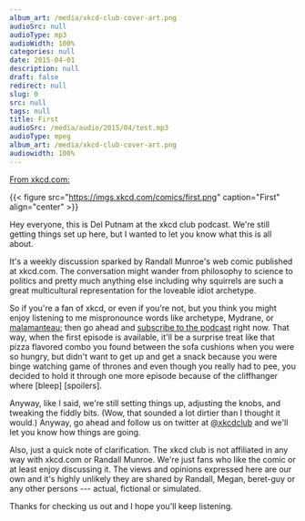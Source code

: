 ```yaml
---
album_art: /media/xkcd-club-cover-art.png
audioSrc: null
audioType: mp3
audioWidth: 100%
categories: null
date: 2015-04-01
description: null
draft: false
redirect: null
slug: 0
src: null
tags: null
title: First
audioSrc: /media/audio/2015/04/test.mp3
audioType: mpeg
album_art: /media/xkcd-club-cover-art.png
audiowidth: 100%
---
```


<a href="http://xkcd.com/1258/">From xkcd.com:</a>

{{< figure src="https://imgs.xkcd.com/comics/first.png" caption="First" align="center" >}}

Hey everyone, this is Del Putnam at the xkcd club podcast. We're still getting things set up here, but I wanted to let you know what this is all about.

It's a weekly discussion sparked by Randall Munroe's web comic published at xkcd.com. The conversation might wander from philosophy to science to politics and pretty much anything else including why squirrels are such a great multicultural representation for the loveable idiot archetype.

So if you're a fan of xkcd, or even if you're not, but you think you might enjoy listening to me mispronounce words like archetype, Mydrane, or [malamanteau](https://xkcd.com/739/); then go ahead and [subscribe to the podcast](http://feeds.feedburner.com/xkcdclub) right now.  That way, when the first episode is available, it'll be a surprise treat like that pizza flavored combo you found between the sofa cushions when you were so hungry, but didn't want to get up and get a snack because you were binge watching game of thrones and even though you really had to pee, you decided to hold it through one more episode because of the cliffhanger where [bleep] [spoilers].

Anyway, like I said, we're still setting things up, adjusting the knobs, and tweaking the fiddly bits. (Wow, that sounded a lot dirtier than I thought it would.) Anyway, go ahead and follow us on twitter at [@xkcdclub](https://twitter.com) and we'll let you know how things are going.  

Also, just a quick note of clarification. The xkcd club is not affiliated in any way with xkcd.com or Randall Munroe. We're just fans who like the comic or at least enjoy discussing it. The views and opinions expressed here are our own and it's highly unlikely they are shared by Randall, Megan, beret-guy or any other persons --- actual, fictional or simulated.

Thanks for checking us out and I hope you'll keep listening.

